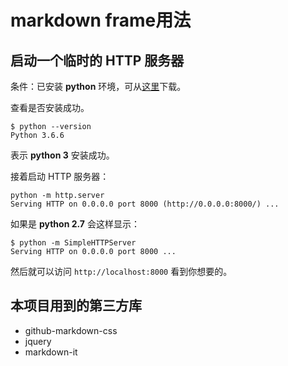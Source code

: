 # markdown frame用法

## 启动一个临时的 HTTP 服务器

条件：已安装 **python** 环境，可从[这里](https://www.python.org/)下载。

查看是否安装成功。

```shell
$ python --version
Python 3.6.6
```

表示 **python 3** 安装成功。

接着启动 HTTP 服务器：

```shell
python -m http.server
Serving HTTP on 0.0.0.0 port 8000 (http://0.0.0.0:8000/) ...
```

如果是 **python 2.7** 会这样显示：

```shell
$ python -m SimpleHTTPServer
Serving HTTP on 0.0.0.0 port 8000 ...
```

然后就可以访问 `http://localhost:8000` 看到你想要的。

## 本项目用到的第三方库

* github-markdown-css
* jquery
* markdown-it